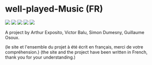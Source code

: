 # well-played-Music (FR)
<img src="https://img.shields.io/badge/HTML5-E34F26?style=for-the-badge&logo=html5&logoColor=white"> <img src="https://img.shields.io/badge/CSS3-1572B6?style=for-the-badge&logo=css3&logoColor=white"> <img src="https://img.shields.io/badge/JavaScript-323330?style=for-the-badge&logo=javascript&logoColor=F7DF1E"> <img src="https://img.shields.io/badge/Flask-000000?style=for-the-badge&logo=flask&logoColor=white"> <img src="https://img.shields.io/badge/Python-FFD43B?style=for-the-badge&logo=python&logoColor=blue">

A project by Arthur Exposito, Victor Balu, Simon Dumesny, Guillaume Osoux.

(le site et l'ensemble du projet à été écrit en français, merci de votre compréhension.)
(the site and the project have been written in French, thank you for your understanding.)
